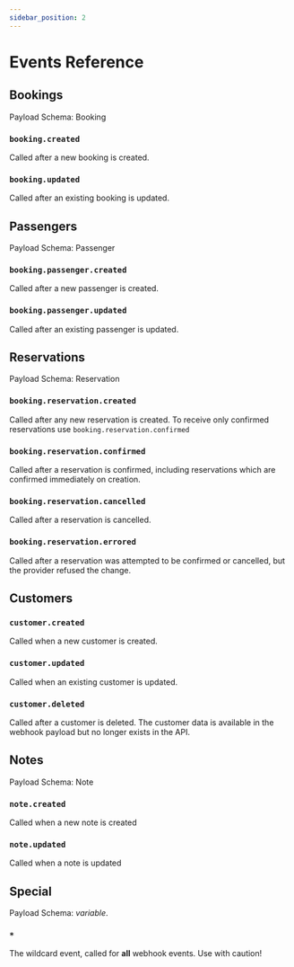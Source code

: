 ```yaml
---
sidebar_position: 2
---
```


# Events Reference

## Bookings

Payload Schema: Booking

### `booking.created`

Called after a new booking is created.

### `booking.updated`

Called after an existing booking is updated.

## Passengers

Payload Schema: Passenger

### `booking.passenger.created`

Called after a new passenger is created.

### `booking.passenger.updated`

Called after an existing passenger is updated.

## Reservations

Payload Schema: Reservation

### `booking.reservation.created`

Called after any new reservation is created. 
To receive only confirmed reservations use `booking.reservation.confirmed`

### `booking.reservation.confirmed`

Called after a reservation is confirmed, including reservations which are confirmed immediately on creation.

### `booking.reservation.cancelled`

Called after a reservation is cancelled.

### `booking.reservation.errored`

Called after a reservation was attempted to be confirmed or cancelled, but the provider refused the change.

## Customers

### `customer.created`

Called when a new customer is created.

### `customer.updated`

Called when an existing customer is updated.

### `customer.deleted`

Called after a customer is deleted. 
The customer data is available in the webhook payload but no longer exists in the API.

## Notes

Payload Schema: Note

### `note.created`

Called when a new note is created

### `note.updated`

Called when a note is updated

## Special

Payload Schema: _variable_.

### `*`

The wildcard event, called for **all** webhook events. Use with caution!
